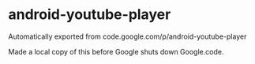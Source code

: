 # android-youtube-player
Automatically exported from code.google.com/p/android-youtube-player

Made a local copy of this before Google shuts down Google.code.
